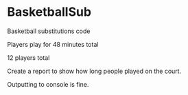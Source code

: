 # BasketballSub
Basketball substitutions code

Players play for 48 minutes total

12 players total

Create a report to show how long people played on the court.

Outputting to console is fine.
